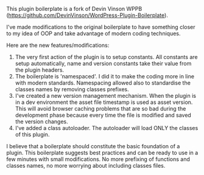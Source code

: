 This plugin boilerplate is a fork of Devin Vinson WPPB (https://github.com/DevinVinson/WordPress-Plugin-Boilerplate).

I've made modifications to the original boilerplate to have something closer to my idea of OOP and take advantage of modern coding techniques.

Here are the new features/modifications:

1. The very first action of the plugin is to setup constants. All constants are setup automatically, name and version constants take their value from the plugin headers.
2. The boilerplate is 'namespaced'. I did it to make the coding more in line with modern standards. Namespacing allowed also to standardise the classes names by removing classes prefixes.
3. I've created a new version management mechanism. When the plugin is in a dev environment the asset file timestamp is used as asset version. This will avoid browser caching problems that are so bad during the development phase because every time the file is modified and saved the version changes.
4. I've added a class autoloader. The autoloader will load ONLY the classes of this plugin.

I believe that a boilerplate should constitute the basic foundation of a plugin. This boilerplate suggests best practices and can be ready to use in a few minutes with small modifications. No more prefixing of functions and classes names, no more worrying about including classes files.

